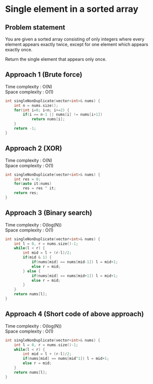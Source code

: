 # Single element in a sorted array

## Problem statement

You are given a sorted array consisting of only integers where every element appears exactly twice, except for one element which appears exactly once.

Return the single element that appears only once.

## Approach 1 (Brute force)

Time complexity : O(N)  
Space complexity : O(1)

```cpp
int singleNonDuplicate(vector<int>& nums) {
    int n = nums.size();
    for(int i=0; i<n; i+=2) {
        if(i == n-1 || nums[i] != nums[i+1])
            return nums[i];
    }
    return -1;
}
```

## Approach 2 (XOR)

Time complexity : O(N)  
Space complexity : O(1)

```cpp
int singleNonDuplicate(vector<int>& nums) {
    int res = 0;
    for(auto it:nums)
        res = res ^ it;
    return res;
}
```

## Approach 3 (Binary search)

Time complexity : O(log(N))  
Space complexity : O(1)

```cpp
int singleNonDuplicate(vector<int>& nums) {
    int l = 0, r = nums.size()-1;
    while(l < r) {
        int mid = l + (r-l)/2;
        if(mid & 1) {
            if(nums[mid] == nums[mid-1]) l = mid+1;
            else r = mid;
        } else {
            if(nums[mid] == nums[mid+1]) l = mid+1;
            else r = mid;
        }
    }
    return nums[l];
}
```

## Approach 4 (Short code of above approach)

Time complexity : O(log(N))  
Space complexity : O(1)

```cpp
int singleNonDuplicate(vector<int>& nums) {
    int l = 0, r = nums.size()-1;
    while(l < r) {
        int mid = l + (r-l)/2;
        if(nums[mid] == nums[mid^1]) l = mid+1;
        else r = mid;
    }
    return nums[l];
}
```
